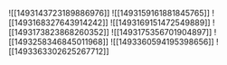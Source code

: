 ![[1493143723189886976]]
![[1493159161881845765]]
![[1493168327643914242]]
![[1493169151472549889]]
![[1493173823868260352]]
![[1493175356701904897]]
![[1493258346845011968]]
![[1493360594195398656]]
![[1493363302625267712]]
